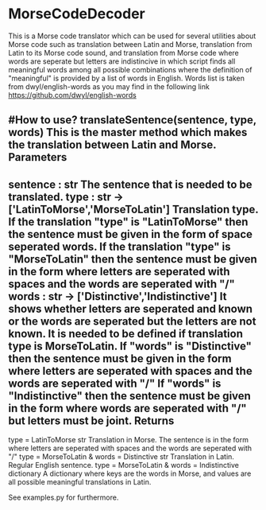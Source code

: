 # MorseCodeDecoder

This is a Morse code translator which can be used for several utilities about Morse code such as translation between Latin and Morse,  translation from Latin to its Morse code sound, and translation from Morse code where words are seperate but letters are indistincive in which script finds all meaningful words among all possible combinations where the definition of "meaningful" is provided by  a list of words in English. Words list is taken from dwyl/english-words as you may find in the following link https://github.com/dwyl/english-words

#How to use?
translateSentence(sentence, type, words)
This is the master method which makes the translation between Latin and Morse.
Parameters
----------
sentence : str
    The sentence that is needed to be translated.
type : str -> ['LatinToMorse','MorseToLatin']
    Translation type.
    If the translation "type" is "LatinToMorse" then the sentence must be given
    in the form of space seperated words.
    If the translation "type" is "MorseToLatin" then the sentence must be given
    in the form where letters are seperated with spaces and the words are
    seperated with "/"
words : str -> ['Distinctive','Indistinctive']
    It shows whether letters are seperated and known or the words are
    seperated but  the letters are not known.
    It is needed to be defined if translation type is MorseToLatin.
    If "words" is "Distinctive" then the sentence must be given in the
    form where letters are seperated with spaces and the words are
    seperated with "/"
    If "words" is "Indistinctive" then the sentence must be given in the
    form where words are seperated with "/" but letters must be joint.
Returns
-------
type = LatinToMorse
    str
        Translation in Morse. The sentence is in the form where letters
        are seperated with spaces and the words are seperated with "/"
type = MorseToLatin & words = Distinctive
    str
        Translation in Latin. Regular English sentence.
type = MorseToLatin & words = Indistinctive
    dictionary
        A dictionary where keys are the words in Morse, and values are
        all possible meaningful translations in Latin.

See examples.py for furthermore.
